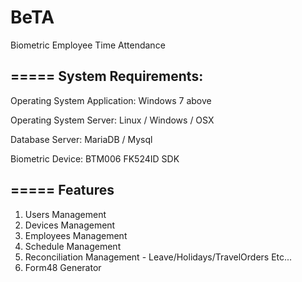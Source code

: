 # BeTA
Biometric Employee Time Attendance

=====
System Requirements:
-----
Operating System Application: Windows 7 above

Operating System Server: Linux / Windows / OSX

Database Server: MariaDB / Mysql

Biometric Device: BTM006 FK524ID SDK

=====
Features
-----
  1. Users Management
  2. Devices Management
  3. Employees Management
  4. Schedule Management
  5. Reconciliation Management - Leave/Holidays/TravelOrders Etc...
  6. Form48 Generator


